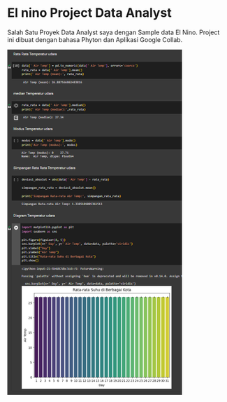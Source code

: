 # El nino Project Data Analyst

Salah Satu Proyek Data Analyst saya dengan Sample data El Nino. Project ini dibuat dengan bahasa Phyton dan Aplikasi Google Collab.

![Screenshot](gambar/Screenshot_2024-04-24_121121.png)
